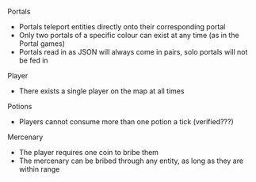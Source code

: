
Portals
- Portals teleport entities directly onto their corresponding portal
- Only two portals of a specific colour can exist at any time (as in the Portal games)
- Portals read in as JSON will always come in pairs, solo portals will not be fed in

Player
- There exists a single player on the map at all times

Potions
- Players cannot consume more than one potion a tick (verified???)

Mercenary
- The player requires one coin to bribe them
- The mercenary can be bribed through any entity, as long as they are within range
